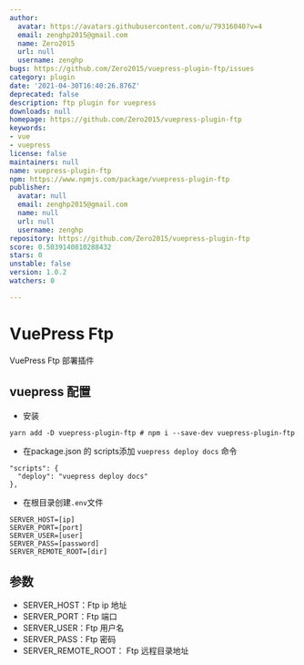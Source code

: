 ```yaml
---
author:
  avatar: https://avatars.githubusercontent.com/u/79316040?v=4
  email: zenghp2015@gmail.com
  name: Zero2015
  url: null
  username: zenghp
bugs: https://github.com/Zero2015/vuepress-plugin-ftp/issues
category: plugin
date: '2021-04-30T16:40:26.876Z'
deprecated: false
description: ftp plugin for vuepress
downloads: null
homepage: https://github.com/Zero2015/vuepress-plugin-ftp
keywords:
- vue
- vuepress
license: false
maintainers: null
name: vuepress-plugin-ftp
npm: https://www.npmjs.com/package/vuepress-plugin-ftp
publisher:
  avatar: null
  email: zenghp2015@gmail.com
  name: null
  url: null
  username: zenghp
repository: https://github.com/Zero2015/vuepress-plugin-ftp
score: 0.5039140810288432
stars: 0
unstable: false
version: 1.0.2
watchers: 0

---
```


# VuePress Ftp

VuePress Ftp 部署插件

## vuepress 配置

- 安装

```shell
yarn add -D vuepress-plugin-ftp # npm i --save-dev vuepress-plugin-ftp
```

- 在package.json 的 scripts添加 `vuepress deploy docs` 命令

```shell
"scripts": {
  "deploy": "vuepress deploy docs"
},
```

- 在根目录创建`.env`文件

```shell
SERVER_HOST=[ip]
SERVER_PORT=[port]
SERVER_USER=[user]
SERVER_PASS=[password]
SERVER_REMOTE_ROOT=[dir]
```

## 参数

- SERVER_HOST：Ftp ip 地址
- SERVER_PORT：Ftp 端口
- SERVER_USER：Ftp 用户名
- SERVER_PASS：Ftp 密码
- SERVER_REMOTE_ROOT： Ftp 远程目录地址
